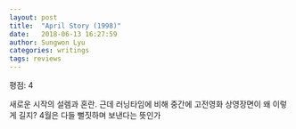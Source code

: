 ```yaml
---
layout: post
title:  "April Story (1998)"
date:   2018-06-13 16:27:59
author: Sungwon Lyu
categories: writings
tags: reviews
---
```

평점: 4

새로운 시작의 설렘과 혼란. 근데 러닝타임에 비해 중간에 고전영화 상영장면이 왜 이렇게 길지? 4월은 다들 뻘짓하며 보낸다는 뜻인가